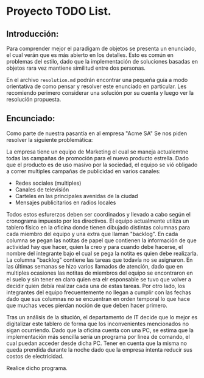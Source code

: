 # Proyecto TODO List.

## Introducción:
Para comprender mejor el paradigam de objetos se presenta un enunciado, el cual verán que es más
abierto en los detalles. Esto es común en problemas del estilo, dado que la implementación de soluciones 
basadas en objetos rara vez mantiene similitud entre dos personas. 

En el archivo `resolution.md` podrán encontrar una pequeña guía a modo orientativa de como pensar y resolver 
este enunciado en particular. Les recomiendo perimero considerar una solución por su cuenta y luego ver la resolución
propuesta.

## Encunciado:

Como parte de nuestra pasantía en al empresa "Acme SA" 
Se nos piden resolver la siguiente problemática:

La empresa tiene un equipo de Marketing el cual se maneja actualemtne 
todas las campañas de promoción para el nuevo producto estrella. 
Dado que el producto es de uso masivo por la sociedad, el equipo se vió 
obligado a correr multiples campañas de publicidad en varios canales:
- Redes sociales (multiples)
- Canales de televisión
- Carteles en las principales avenidas de la ciudad
- Mensajes publicitarios en radios locales

Todos estos esfurerzos deben ser coordinados y llevado a cabo según el cronograma 
impuesto por los directivos. 
El equipo actualmente utiliza un tablero físico en la oficina donde 
tienen dibujado distintas columnas para cada miembro del equipo y una extra 
que llaman "backlog".
En cada columna se pegan las notitas de papel que contienen la información de 
que actividad hay que hacer, quien la creo y para cuando debe hacerse, el nombre del
integrante bajo el cual se pega la notita es quien debe realizarla. La columna
"backlog" contiene las tareas que todavía no se asignaron.
En las últimas semanas se hizo varios llamados de atención, dado que en multiples ocasiones
las notitas de miembros del equipo se encontraron en el suelo y sin tener en claro quien 
era elr esponsable se tuvo que volver a decidir quien debía realizar cada una de estas tareas.
Por otro lado, los integrantes del equipo frecuentemente no llegan a cumplir con las fechas
dado que sus columnas no se encuentran en orden temporal lo que hace que muchas veces pierdan noción
de que deben hacer primero.

Tras un análisis de la situción, el departamento de IT decide que lo mejor es digitalizar este tablero 
de forma que los inconvenientes mencionados no sigan ocurriendo. Dado que la oficina cuenta con una PC,
se estima que la implementación más sencilla sería un programa por linea de comando, el cual puedan acceder desde
dicha PC. Tener en cuenta que la misma no queda prendida durante la noche dado que la empresa intenta reducir sus costos
de electricidad.

Realice dicho programa.


